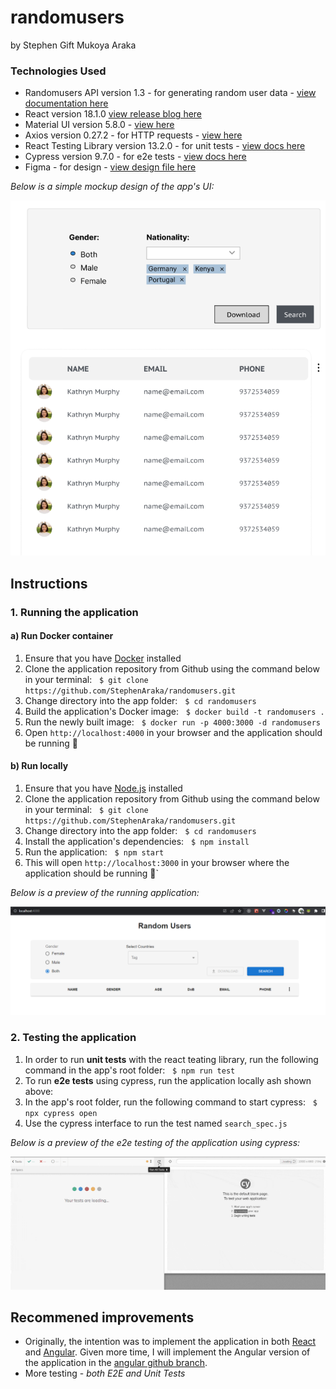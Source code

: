 # randomusers
by Stephen Gift Mukoya Araka 


### Technologies Used
- Randomusers API version 1.3 - for generating random user data -  [view documentation here](https://randomuser.me/documentation)
- React version 18.1.0 [view release blog here](https://reactjs.org/blog/2022/03/29/react-v18.html)
- Material UI version 5.8.0 - [view here](https://mui.com/material-ui/)
- Axios version 0.27.2 - for HTTP requests - [view here](https://github.com/axios/axios)
- React Testing Library version 13.2.0 - for unit tests - [view docs here](https://testing-library.com/docs/react-testing-library/intro/)
- Cypress version 9.7.0 - for e2e tests - [view docs here](https://docs.cypress.io/)
- Figma - for design - [view design file here](https://www.figma.com/file/JgPhxtsUmiRqG8knkPhH7F/Jumia?node-id=0%3A1)


_Below is a simple mockup design of the app's UI:_

![application UI design](docs/images/design.png)

## Instructions
### 1. Running the application
#### a) Run Docker container 
1. Ensure that you have [Docker](https://www.docker.com/get-started/) installed
2. Clone the application repository from Github using the command below in your terminal:
&nbsp; `$ git clone https://github.com/StephenAraka/randomusers.git`
3. Change directory into the app folder:
&nbsp; `$ cd randomusers`
4. Build the application's Docker image:
&nbsp; `$ docker build -t randomusers .`
5. Run the newly built image:
&nbsp; `$ docker run -p 4000:3000 -d randomusers`
6. Open `http://localhost:4000` in your browser and the application should be running 🚀

#### b) Run locally 
1. Ensure that you have [Node.js](alendar.google.com) installed
2. Clone the application repository from Github using the command below in your terminal:
&nbsp; `$ git clone https://github.com/StephenAraka/randomusers.git`
3. Change directory into the app folder:
&nbsp; `$ cd randomusers`
4. Install the application's dependencies:
&nbsp; `$ npm install`
5. Run the application:
&nbsp; `$ npm start`
6. This will open `http://localhost:3000` in your browser where the application should be running 🤟`

_Below is a preview of the running application:_

![running application](docs/images/app-running.png)

### 2. Testing the application
1. In order to run **unit tests** with the react teating library, run the following command in the app's root folder:
&nbsp; `$ npm run test`
2. To run **e2e tests** using cypress, run the application locally ash shown above:
3. In the app's root folder, run the following command to start cypress:
&nbsp; `$ npx cypress open`
4. Use the cypress interface to run the test named `search_spec.js`

_Below is a preview of the e2e testing of the application using cypress:_

![cypress E2E tests](docs/images//e2e.gif)


## Recommened improvements
- Originally, the intention was to implement the application in both [React](https://github.com/StephenAraka/randomusers/tree/react) and [Angular](https://github.com/StephenAraka/randomusers/tree/angular). Given more time, I will implement the Angular version of the application in the [angular github branch](https://github.com/StephenAraka/randomusers/tree/angular).
- More testing - _both E2E and Unit Tests_
